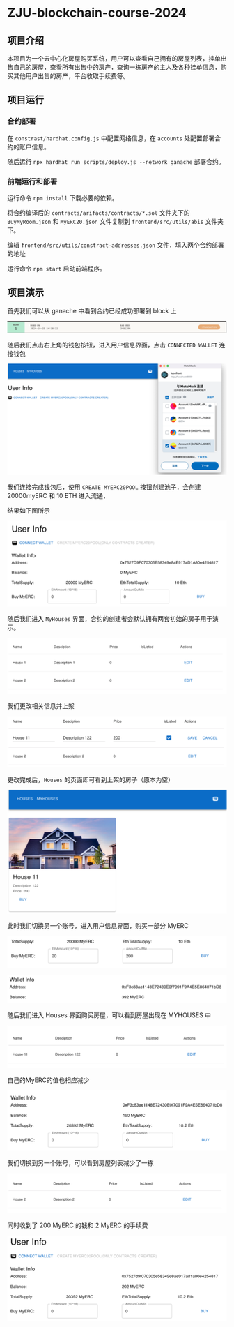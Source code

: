 # ZJU-blockchain-course-2024

## 项目介绍

本项目为一个去中心化房屋购买系统，用户可以查看自己拥有的房屋列表，挂单出售自己的房屋，查看所有出售中的房产，查询一栋房产的主人及各种挂单信息，购买其他用户出售的房产，平台收取手续费等。

## 项目运行

### 合约部署

在 `constrast/hardhat.config.js` 中配置网络信息，在 `accounts` 处配置部署合约的账户信息。

随后运行 `npx hardhat run scripts/deploy.js --network ganache` 部署合约。

### 前端运行和部署

运行命令 `npm install` 下载必要的依赖。

将合约编译后的 `contracts/arifacts/contracts/*.sol` 文件夹下的 `BuyMyRoom.json` 和 `MyERC20.json` 文件复制到 `frontend/src/utils/abis` 文件夹下。

编辑 `frontend/src/utils/constract-addresses.json` 文件，填入两个合约部署的地址

运行命令 `npm start` 启动前端程序。

## 项目演示

首先我们可以从 ganache 中看到合约已经成功部署到 block 上

![image-20241025143014641](README.assets/image-20241025143014641.png)

随后我们点击右上角的钱包按钮，进入用户信息界面，点击 `CONNECTED WALLET` 连接钱包

![image-20241025143131580](README.assets/image-20241025143131580.png)

我们连接完成钱包后，使用 `CREATE MYERC20POOL` 按钮创建池子，会创建 20000myERC 和 10 ETH 进入流通，

结果如下图所示

![image-20241025143436988](README.assets/image-20241025143436988.png)

随后我们进入 `MyHouses` 界面，合约的创建者会默认拥有两套初始的房子用于演示。

![image-20241025143534386](README.assets/image-20241025143534386.png)

我们更改相关信息并上架

![image-20241025143605078](README.assets/image-20241025143605078.png)

更改完成后，`Houses` 的页面即可看到上架的房子（原本为空）

![image-20241025143701547](README.assets/image-20241025143701547.png)

此时我们切换另一个账号，进入用户信息界面，购买一部分 MyERC

![image-20241025143857782](README.assets/image-20241025143857782.png)

![image-20241025144426203](README.assets/image-20241025144426203.png)

随后我们进入 Houses 界面购买房屋，可以看到房屋出现在 MYHOUSES 中

![image-20241025143959004](README.assets/image-20241025143959004.png)

自己的MyERC的值也相应减少

![image-20241025144641288](README.assets/image-20241025144641288.png)

我们切换到另一个账号，可以看到房屋列表减少了一栋

![image-20241025144751792](README.assets/image-20241025144751792.png)

同时收到了 200 MyERC 的钱和 2 MyERC 的手续费

![image-20241025144744347](README.assets/image-20241025144744347.png)